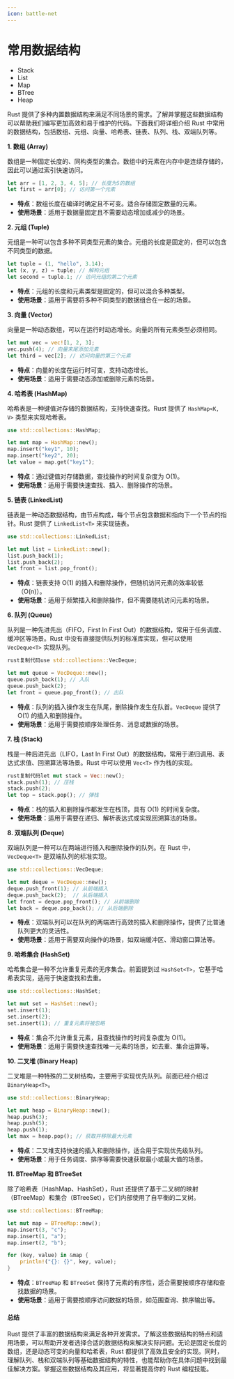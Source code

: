 ```yaml
---
icon: battle-net
---
```


# 常用数据结构

* Stack
* List
* Map
* BTree
* Heap

Rust 提供了多种内置数据结构来满足不同场景的需求。了解并掌握这些数据结构可以帮助我们编写更加高效和易于维护的代码。下面我们将详细介绍 Rust 中常用的数据结构，包括数组、元组、向量、哈希表、链表、队列、栈、双端队列等。

**1. 数组 (Array)**

数组是一种固定长度的、同构类型的集合。数组中的元素在内存中是连续存储的，因此可以通过索引快速访问。

```rust
let arr = [1, 2, 3, 4, 5]; // 长度为5的数组
let first = arr[0]; // 访问第一个元素
```

* **特点**：数组长度在编译时确定且不可变。适合存储固定数量的元素。
* **使用场景**：适用于数据量固定且不需要动态增加或减少的场景。

**2. 元组 (Tuple)**

元组是一种可以包含多种不同类型元素的集合。元组的长度是固定的，但可以包含不同类型的数据。

```rust
let tuple = (1, "hello", 3.14);
let (x, y, z) = tuple; // 解构元组
let second = tuple.1; // 访问元组的第二个元素
```

* **特点**：元组的长度和元素类型是固定的，但可以混合多种类型。
* **使用场景**：适用于需要将多种不同类型的数据组合在一起的场景。

**3. 向量 (Vector)**

向量是一种动态数组，可以在运行时动态增长。向量的所有元素类型必须相同。

```rust
let mut vec = vec![1, 2, 3];
vec.push(4); // 向量末尾添加元素
let third = vec[2]; // 访问向量的第三个元素
```

* **特点**：向量的长度在运行时可变，支持动态增长。
* **使用场景**：适用于需要动态添加或删除元素的场景。

**4. 哈希表 (HashMap)**

哈希表是一种键值对存储的数据结构，支持快速查找。Rust 提供了 `HashMap<K, V>` 类型来实现哈希表。

```rust
use std::collections::HashMap;

let mut map = HashMap::new();
map.insert("key1", 10);
map.insert("key2", 20);
let value = map.get("key1");
```

* **特点**：通过键值对存储数据，查找操作的时间复杂度为 O(1)。
* **使用场景**：适用于需要快速查找、插入、删除操作的场景。

**5. 链表 (LinkedList)**

链表是一种动态数据结构，由节点构成，每个节点包含数据和指向下一个节点的指针。Rust 提供了 `LinkedList<T>` 来实现链表。

```rust
use std::collections::LinkedList;

let mut list = LinkedList::new();
list.push_back(1);
list.push_back(2);
let front = list.pop_front();
```

* **特点**：链表支持 O(1) 的插入和删除操作，但随机访问元素的效率较低（O(n)）。
* **使用场景**：适用于频繁插入和删除操作，但不需要随机访问元素的场景。

**6. 队列 (Queue)**

队列是一种先进先出（FIFO，First In First Out）的数据结构，常用于任务调度、缓冲区等场景。Rust 中没有直接提供队列的标准库实现，但可以使用 `VecDeque<T>` 实现队列。

```rust
rust复制代码use std::collections::VecDeque;

let mut queue = VecDeque::new();
queue.push_back(1); // 入队
queue.push_back(2);
let front = queue.pop_front(); // 出队
```

* **特点**：队列的插入操作发生在队尾，删除操作发生在队首。`VecDeque` 提供了 O(1) 的插入和删除操作。
* **使用场景**：适用于需要按顺序处理任务、消息或数据的场景。

**7. 栈 (Stack)**

栈是一种后进先出（LIFO，Last In First Out）的数据结构，常用于递归调用、表达式求值、回溯算法等场景。Rust 中可以使用 `Vec<T>` 作为栈的实现。

```rust
rust复制代码let mut stack = Vec::new();
stack.push(1); // 压栈
stack.push(2);
let top = stack.pop(); // 弹栈
```

* **特点**：栈的插入和删除操作都发生在栈顶，具有 O(1) 的时间复杂度。
* **使用场景**：适用于需要在递归、解析表达式或实现回溯算法的场景。

**8. 双端队列 (Deque)**

双端队列是一种可以在两端进行插入和删除操作的队列。在 Rust 中，`VecDeque<T>` 是双端队列的标准实现。

```rust
use std::collections::VecDeque;

let mut deque = VecDeque::new();
deque.push_front(1); // 从前端插入
deque.push_back(2);  // 从后端插入
let front = deque.pop_front(); // 从前端删除
let back = deque.pop_back(); // 从后端删除
```

* **特点**：双端队列可以在队列的两端进行高效的插入和删除操作，提供了比普通队列更大的灵活性。
* **使用场景**：适用于需要双向操作的场景，如双端缓冲区、滑动窗口算法等。

**9. 哈希集合 (HashSet)**

哈希集合是一种不允许重复元素的无序集合。前面提到过 `HashSet<T>`，它基于哈希表实现，适用于快速查找和去重。

```rust
use std::collections::HashSet;

let mut set = HashSet::new();
set.insert(1);
set.insert(2);
set.insert(1); // 重复元素将被忽略
```

* **特点**：集合不允许重复元素，且查找操作的时间复杂度为 O(1)。
* **使用场景**：适用于需要快速查找唯一元素的场景，如去重、集合运算等。

**10. 二叉堆 (Binary Heap)**

二叉堆是一种特殊的二叉树结构，主要用于实现优先队列。前面已经介绍过 `BinaryHeap<T>`。

```rust
use std::collections::BinaryHeap;

let mut heap = BinaryHeap::new();
heap.push(3);
heap.push(5);
heap.push(1);
let max = heap.pop(); // 获取并移除最大元素
```

* **特点**：二叉堆支持快速的插入和删除操作，适合用于实现优先级队列。
* **使用场景**：用于任务调度、排序等需要快速获取最小或最大值的场景。

**11. BTreeMap 和 BTreeSet**

除了哈希表（HashMap、HashSet），Rust 还提供了基于二叉树的映射（BTreeMap）和集合（BTreeSet），它们内部使用了自平衡的二叉树。

```rust
use std::collections::BTreeMap;

let mut map = BTreeMap::new();
map.insert(3, "c");
map.insert(1, "a");
map.insert(2, "b");

for (key, value) in &map {
    println!("{}: {}", key, value);
}
```

* **特点**：`BTreeMap` 和 `BTreeSet` 保持了元素的有序性，适合需要按顺序存储和查找数据的场景。
* **使用场景**：适用于需要按顺序访问数据的场景，如范围查询、排序输出等。

#### 总结

Rust 提供了丰富的数据结构来满足各种开发需求。了解这些数据结构的特点和适用场景，可以帮助开发者选择合适的数据结构来解决实际问题。无论是固定长度的数组，还是动态可变的向量和哈希表，Rust 都提供了高效且安全的实现。同时，理解队列、栈和双端队列等基础数据结构的特性，也能帮助你在具体问题中找到最佳解决方案。掌握这些数据结构及其应用，将显著提高你的 Rust 编程技能。
